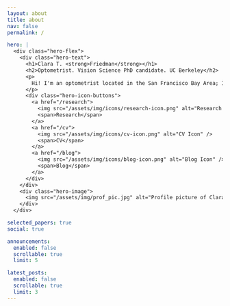 ```yaml
---
layout: about
title: about
nav: false
permalink: /

hero: |
  <div class="hero-flex">
    <div class="hero-text">
      <h1>Clara T. <strong>Friedman</strong></h1>
      <h2>Optometrist. Vision Science PhD candidate. UC Berkeley</h2>
      <p>
        Hi! I'm an optometrist located in the San Francisco Bay Area; I am currently             pursuing a PhD in Vision Sciences at UC Berkeley. I'm interested in the                  intersection of visual perception and eye movements.
      </p>
      <div class="hero-icon-buttons">
        <a href="/research">
          <img src="/assets/img/icons/research-icon.png" alt="Research Icon" />
          <span>Research</span>
        </a>
        <a href="/cv">
          <img src="/assets/img/icons/cv-icon.png" alt="CV Icon" />
          <span>CV</span>
        </a>
        <a href="/blog">
          <img src="/assets/img/icons/blog-icon.png" alt="Blog Icon" />
          <span>Blog</span>
        </a>
      </div>
    </div>
    <div class="hero-image">
      <img src="/assets/img/prof_pic.jpg" alt="Profile picture of Clara T. Friedman" />
    </div>
  </div>

selected_papers: true
social: true

announcements:
  enabled: false
  scrollable: true
  limit: 5

latest_posts:
  enabled: false
  scrollable: true
  limit: 3
---
```



